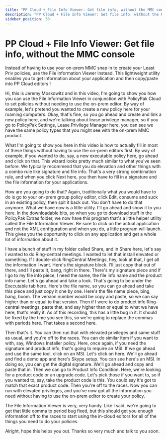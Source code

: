 ```yaml
---
title: "PP Cloud + File Info Viewer: Get file info, without the MMC console"
description: "PP Cloud + File Info Viewer: Get file info, without the MMC console"
sidebar_position: 30
---
```

# PP Cloud + File Info Viewer: Get file info, without the MMC console

Instead of having to use your on-prem MMC snap in to create your Least Priv policies, use the File
Information Viewer instead. This lightweight utility enables you to get information about your
application and then copy/paste into PP Cloud editors !

Hi, this is Jeremy Moskowitz and in this video, I'm going to show you how you can use the File
Information Viewer in conjunction with PolicyPak Cloud to set policies without needing to use the
on-prem editor. By way of example, let's pretend you wanted to create a new policy here for your
roaming computers. Okay, that's fine, so you go ahead and create and link a new policy here, and
we're talking about lease privilege manager, so if you go to PolicyPak Settings, Lease Privilege
Manager here, you can see we have the same policy types that you might see with the on-prem MMC
product.

What I'm going to show you here in this video is how to actually fill in most of these things
without having to use the on-prem editors first. By way of example, if you wanted to do, say, a new
executable policy here, go ahead and click on that. This wizard looks pretty much similar to what
you've seen before. We typically recommend that you do elevation and other things with a combo rule
like signature and file info. That's a very strong combination rule, and when you click Next here,
you then have to fill in a signature and the file information for your applications.

How are you going to do that? Again, traditionally what you would have to do is go to your on-prem
group policy editor, click Edit, consume and suck in an existing policy, then spit it back out. You
don't have to do that anymore. What we have now is a little utility. I'll go ahead and show it to
you here. In the downloadable bits, so when you go to download stuff in the PolicyPak Extras folder,
we now have this program that's a little helper utility called the File Information Viewer. Be sure
to click on the actual application and not the XML configuration and when you do, a little program
will launch. This gives you the opportunity to click on any application and get a whole lot of
information about it.

I have a bunch of stuff in my folder called Share, and in Share here, let's say I wanted to do
Ring-central meetings. I wanted to let that install elevated or something. If I double-click
RingCentral Meetings, hey, look at that, I get all the information I want. Here's the signature
block. I'll just copy that out of there, and I'll paste it, bang, right in there. There's my
signature piece and if I go to my file info piece, I need the name, the file info name and the
product info name. Let's go ahead and take a look. That's going to be under the Executable tab here.
Here's the file name, so you can go ahead and take this piece and just copy it one by one. Here's
the file name piece, bing, bang, boom. The version number would be copy and paste, so we can say
higher than or equal to that version. Then if I were to do product info Ring-central meetings, paste
that, and say higher than or equal to what we have here, that's really it. As of this recording,
this has a little bug in it. It should be fixed by the time you see this, so we're going to replace
the commas with periods here. That takes a second here.

Then that's it. You can then run that with elevated privileges and same stuff as usual, and you're
off to the races. You can do similar item if you want to with, say, Windows Installer policy. Here,
once again, if you need the signature and product info, that's going to require an MSI. If we go
ahead and use the same tool, click on an MSI. Let's click on here. We'll go ahead and find a demo
app and here's Skype setup. You can see here's an MSI. In doing so, you can get the digital
signature. We'll go ahead and copy and paste that in. Then we can go to Product Info Condition.
Here, we're looking for a product code or an upgrade code. Let's pick those if you want to, so if
you wanted to, say, take the product code is this. You could say it's got to match that exact
product code. Then you're off to the races. Now you can run with elevated privileges, and you've now
got all the information you need without having to use the on-prem editor to create your policy.

The File Information Viewer is very, very handy. Like I said, we're going to get that little comma
to period bug fixed, but this should get you enough information off to the races to start using the
in-cloud editors for all of the things you need to do your policies.

Alright, hope this helps you out. Thanks so very much and talk to you soon.
